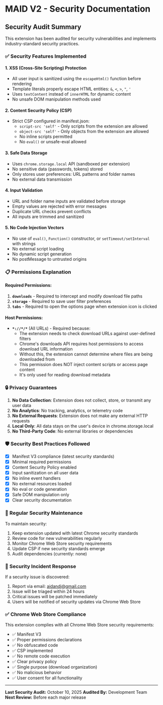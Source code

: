 # MAID V2 - Security Documentation

## Security Audit Summary

This extension has been audited for security vulnerabilities and implements industry-standard security practices.

### ✅ Security Features Implemented

#### 1. **XSS (Cross-Site Scripting) Protection**
- All user input is sanitized using the `escapeHtml()` function before rendering
- Template literals properly escape HTML entities: `&`, `<`, `>`, `"`, `'`
- Uses `textContent` instead of `innerHTML` for dynamic content
- No unsafe DOM manipulation methods used

#### 2. **Content Security Policy (CSP)**
- Strict CSP configured in manifest.json:
  - `script-src 'self'` - Only scripts from the extension are allowed
  - `object-src 'self'` - Only objects from the extension are allowed
  - No inline scripts permitted
  - No `eval()` or unsafe-eval allowed

#### 3. **Safe Data Storage**
- Uses `chrome.storage.local` API (sandboxed per extension)
- No sensitive data (passwords, tokens) stored
- Only stores user preferences: URL patterns and folder names
- No external data transmission

#### 4. **Input Validation**
- URL and folder name inputs are validated before storage
- Empty values are rejected with error messages
- Duplicate URL checks prevent conflicts
- All inputs are trimmed and sanitized

#### 5. **No Code Injection Vectors**
- No use of `eval()`, `Function()` constructor, or `setTimeout/setInterval` with strings
- No external script loading
- No dynamic script generation
- No postMessage to untrusted origins

### 📋 Permissions Explanation

#### Required Permissions:
1. **`downloads`** - Required to intercept and modify download file paths
2. **`storage`** - Required to save user filter preferences
3. **`tabs`** - Required to open the options page when extension icon is clicked

#### Host Permissions:
- **`*://*/*`** (All URLs) - Required because:
  - The extension needs to check download URLs against user-defined filters
  - Chrome's downloads API requires host permissions to access download URL information
  - Without this, the extension cannot determine where files are being downloaded from
  - This permission does NOT inject content scripts or access page content
  - It's only used for reading download metadata

### 🔒 Privacy Guarantees

1. **No Data Collection**: Extension does not collect, store, or transmit any user data
2. **No Analytics**: No tracking, analytics, or telemetry code
3. **No External Requests**: Extension does not make any external HTTP requests
4. **Local Only**: All data stays on the user's device in chrome.storage.local
5. **No Third-Party Code**: No external libraries or dependencies

### 🛡️ Security Best Practices Followed

- [x] Manifest V3 compliance (latest security standards)
- [x] Minimal required permissions
- [x] Content Security Policy enabled
- [x] Input sanitization on all user data
- [x] No inline event handlers
- [x] No external resources loaded
- [x] No eval or code generation
- [x] Safe DOM manipulation only
- [x] Clear security documentation

### 🔄 Regular Security Maintenance

To maintain security:
1. Keep extension updated with latest Chrome security standards
2. Review code for new vulnerabilities regularly
3. Monitor Chrome Web Store security requirements
4. Update CSP if new security standards emerge
5. Audit dependencies (currently: none)

### 📝 Security Incident Response

If a security issue is discovered:
1. Report via email: aidandj@gmail.com
2. Issue will be triaged within 24 hours
3. Critical issues will be patched immediately
4. Users will be notified of security updates via Chrome Web Store

### ✅ Chrome Web Store Compliance

This extension complies with all Chrome Web Store security requirements:
- ✅ Manifest V3
- ✅ Proper permissions declarations
- ✅ No obfuscated code
- ✅ CSP implemented
- ✅ No remote code execution
- ✅ Clear privacy policy
- ✅ Single purpose (download organization)
- ✅ No malicious behavior
- ✅ User consent for all functionality

---

**Last Security Audit:** October 10, 2025
**Audited By:** Development Team
**Next Review:** Before each major release
